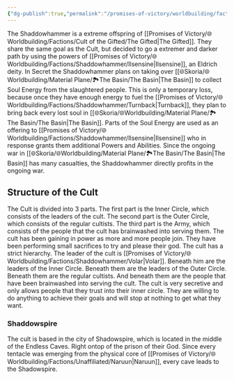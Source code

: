 ```yaml
---
{"dg-publish":true,"permalink":"/promises-of-victory/worldbuilding/factions/shaddowhammer/the-shaddowhammer/","title":"The Shaddowhammer","noteIcon":"Faction","created":"2023-01-25T02:26:54.230+01:00","updated":"2023-05-19T21:39:38.690+02:00"}
---
```


The Shaddowhammer is a extreme offspring of [[Promises of Victory/🌐Worldbuilding/Factions/Cult of the Gifted/The Gifted\|The Gifted]]. They share the same goal as the Cult, but decided to go a extremer and darker path by using the powers of [[Promises of Victory/🌐Worldbuilding/Factions/Shaddowhammer/Ilsensine\|Ilsensine]], an Eldrich deity. 
In Secret the Shaddowhammer plans on taking over [[🌐Skoria/🌐Worldbuilding/Material Plane/🏞️The Basin/The Basin\|The Basin]] to collect Soul Energy from the slaughtered people. This is only a temporary loss, because once they have enough energy to fuel the [[Promises of Victory/🌐Worldbuilding/Factions/Shaddowhammer/Turnback\|Turnback]], they plan to bring back every lost soul in [[🌐Skoria/🌐Worldbuilding/Material Plane/🏞️The Basin/The Basin\|The Basin]].
Parts of the Soul Energy are used as an offering to [[Promises of Victory/🌐Worldbuilding/Factions/Shaddowhammer/Ilsensine\|Ilsensine]] who in response grants them additional Powers and Abilities. Since the ongoing war in [[🌐Skoria/🌐Worldbuilding/Material Plane/🏞️The Basin/The Basin\|The Basin]] has many casualties, the Shaddowhammer directly profits in the ongoing war.


## Structure of the Cult

The Cult is divided into 3 parts. The first part is the Inner Circle, which consists of the leaders of the cult. The second part is the Outer Circle, which consists of the regular cultists. The third part is the Army, which consists of the people that the cult has brainwashed into serving them. The cult has been gaining in power as more and more people join. They have been performing small sacrifices to try and please their god.
The cult has a strict hierarchy. The leader of the cult is [[Promises of Victory/🌐Worldbuilding/Factions/Shaddowhammer/Volar\|Volar]]. Beneath him are the leaders of the Inner Circle. Beneath them are the leaders of the Outer Circle. Beneath them are the regular cultists. And beneath them are the people that have been brainwashed into serving the cult.
The cult is very secretive and only allows people that they trust into their inner circle. They are willing to do anything to achieve their goals and will stop at nothing to get what they want.

### Shaddowspire

The cult is based in the city of Shadowspire, which is located in the middle of the Endless Caves. Right ontop of the prison of their God. Since every tentacle was emerging from the physical core of [[Promises of Victory/🌐Worldbuilding/Factions/Unaffiliated/Naruun\|Naruun]], every cave leads to the Shadowspire.
